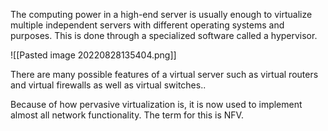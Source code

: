 The computing power in a high-end server is usually enough to virtualize multiple independent servers with different operating systems and purposes. This is done through a specialized software called a hypervisor.

![[Pasted image 20220828135404.png]]

There are many possible features of a virtual server such as virtual routers and virtual firewalls as well as virtual switches..

Because of how pervasive virtualization is, it is now used to implement almost all network functionality. The term for this is NFV.